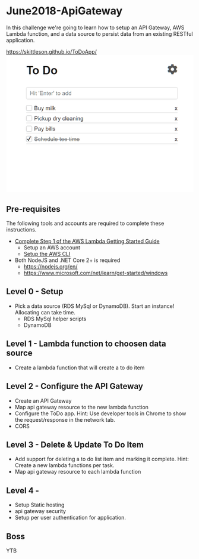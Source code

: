 # June2018-ApiGateway

In this challenge we're going to learn how to setup an API Gateway, AWS Lambda function, and a data source to persist data from an existing RESTful application.

<https://skittleson.github.io/ToDoApp/>
![to do app](todoApp.gif)

## Pre-requisites

The following tools and accounts are required to complete these instructions.

* [Complete Step 1 of the AWS Lambda Getting Started Guide](http://docs.aws.amazon.com/lambda/latest/dg/setup.html)
  * Setup an AWS account
  * [Setup the AWS CLI](https://docs.aws.amazon.com/lambda/latest/dg/setup-awscli.html)
* Both NodeJS and .NET Core 2+ is required
    * <https://nodejs.org/en/>
    * <https://www.microsoft.com/net/learn/get-started/windows>

## Level 0 - Setup
- Pick a data source (RDS MySql or DynamoDB).  Start an instance!  Allocating can take time.
    - RDS MySql helper scripts
    - DynamoDB

## Level 1 - Lambda function to choosen data source
- Create a lambda function that will create a to do item

## Level 2 - Configure the API Gateway
- Create an API Gateway
- Map api gateway resource to the new lambda function
- Configure the ToDo app. Hint: Use developer tools in Chrome to show the request/response in the network tab.
- CORS

## Level 3 - Delete & Update To Do Item
- Add support for deleting a to do list item and marking it complete. Hint: Create a new lambda functions per task.
- Map api gateway resource to each lambda function

## Level 4 - 
- Setup Static hosting
- api gateway security
- Setup per user authentication for application.

## Boss
YTB
